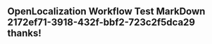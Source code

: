 <properties
ms.topic="hero-topic1"
ms.test1="hero-topic"
ms.test2="test"/>

## OpenLocalization Workflow Test MarkDown 2172ef71-3918-432f-bbf2-723c2f5dca29 thanks!
